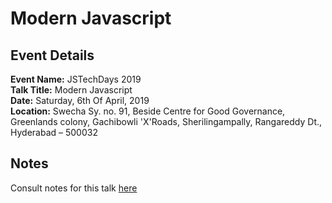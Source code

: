 # Modern Javascript

## Event Details

**Event Name:** JSTechDays 2019\
**Talk Title:** Modern Javascript\
**Date:** Saturday, 6th Of April, 2019\
**Location:** Swecha Sy. no. 91, Beside Centre for Good Governance,
Greenlands colony, Gachibowli 'X'Roads,
Sherilingampally, Rangareddy Dt.,
Hyderabad – 500032

## Notes

Consult notes for this talk [here](./notes.md)
